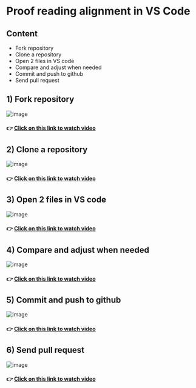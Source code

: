 # Proof reading alignment in VS Code

## Content

-  Fork repository
-  Clone a repository
- Open 2 files in VS code
- Compare and adjust when needed
- Commit and push to github
- Send pull request

## 1) Fork repository
![image](https://user-images.githubusercontent.com/42564256/216926606-025f782e-ce6e-4160-88bb-6164244b020c.png)
#### 👉 [Click on this link to watch video ](https://youtu.be/91NXzindnm4)

## 2) Clone a repository
![image](https://user-images.githubusercontent.com/42564256/216927437-a0186d5f-70cd-433e-aa57-94f1c7d30305.png)
#### 👉 [Click on this link to watch video ](https://youtu.be/vepFpTYaDoA)

## 3) Open 2 files in VS code
![image](https://user-images.githubusercontent.com/42564256/216927913-24c518c3-e56a-4e20-b961-2096c1b412e8.png)
#### 👉 [Click on this link to watch video ](https://youtu.be/-k9WmGsHdkc)

## 4) Compare and adjust when needed
![image](https://user-images.githubusercontent.com/42564256/216929434-49ef4a0d-4c39-4139-8c14-5d524ac75c96.png)
#### 👉 [Click on this link to watch video ](https://youtu.be/naGuVEfRN9Q)

## 5) Commit and push to github
![image](https://user-images.githubusercontent.com/42564256/216930663-c58b3f5b-d045-4cf3-a765-a76002c8da0f.png)
#### 👉 [Click on this link to watch video ](https://youtu.be/IbCSgl3lnig)

## 6) Send pull request
![image](https://user-images.githubusercontent.com/42564256/216930964-8ebaedaa-6af7-42c3-a470-52e8fe277889.png)
#### 👉 [Click on this link to watch video ](https://youtu.be/KcQdxMxyuKw)
